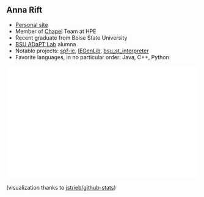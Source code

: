 ## Anna Rift


- [Personal site](https://riftEmber.com)
- Member of [Chapel](https://chapel-lang.org/) Team at HPE
- Recent graduate from Boise State University
- [BSU ADaPT Lab](https://boisestate-adaptlab.github.io) alumna
- Notable projects: [spf-ie](https://github.com/BoiseState-AdaptLab/spf-ie), [IEGenLib](https://github.com/BoiseState-AdaptLab/IEGenLib), [bsu_st_interpreter](https://github.com/riftEmber/bsu_st_interpreter)
- Favorite languages, in no particular order: Java, C++, Python


![GitHub contribution statistics visualization](https://github.com/riftEmber/github-stats/blob/master/generated/overview.svg)

(visualization thanks to [jstrieb/github-stats](https://github.com/jstrieb/github-stats))
